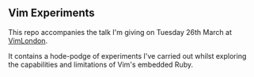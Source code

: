 ## Vim Experiments

This repo accompanies the talk I'm giving on Tuesday 26th March at [VimLondon](http://www.meetup.com/Vim-London/).

It contains a hode-podge of experiments I've carried out whilst exploring the capabilities and limitations of Vim's embedded Ruby.
